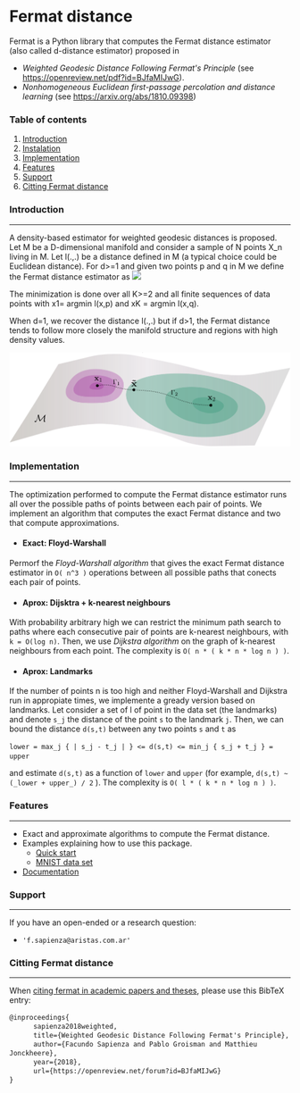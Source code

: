 # Fermat distance
Fermat is a Python library that computes the Fermat distance estimator (also called d-distance estimator) proposed in 
  * _Weighted Geodesic Distance Following Fermat's Principle_ (see https://openreview.net/pdf?id=BJfaMIJwG).
  * _Nonhomogeneous Euclidean first-passage percolation and distance learning_ (see https://arxiv.org/abs/1810.09398) 

### Table of contents

1. [Introduction](#introduction)
2. [Instalation](#instalation)
3. [Implementation](#implementation)
4. [Features](#features)
5. [Support](#support)
6. [Citting Fermat distance](#licence)
  

### Introduction
---------------

A density-based estimator for weighted geodesic distances is proposed.
Let M be a D-dimensional manifold and consider a sample of N points X_n living in M. Let l(.,.) be a distance defined 
in M (a typical choice could be Euclidean distance). For d>=1 and given two points p and q in M we define the Fermat 
distance estimator as 
![](images/estimator.png)

The minimization is done over all K>=2 and all finite sequences of data points with x1= argmin l(x,p) 
and xK = argmin l(x,q).

When d=1, we recover the distance l(.,.) but if d>1, the Fermat distance tends to follow more closely the manifold 
structure and regions with high density values.



![](images/IlustrationManifoldNormals.svg) 


### Implementation
---------------

The optimization performed to compute the Fermat distance estimator runs all over the possible paths of points between each pair of points. We implement an algorithm that computes the exact Fermat distance and two that compute approximations.

- #### Exact: Floyd-Warshall
Permorf the _Floyd-Warshall algorithm_ that gives the exact Fermat distance estimator in `O( n^3 )` operations between all possible paths that conects each pair of points.

- #### Aprox: Dijsktra + k-nearest neighbours
  
With probability arbitrary high we can restrict the minimum path search to paths where each consecutive pair of points are k-nearest neighbours, with `k = O(log n)`. Then, we use _Dijkstra algorithm_ on the graph of k-nearest neighbours from each point. The complexity is `O( n * ( k * n * log n ) )`.

- #### Aprox: Landmarks
If the number of points n is too high and neither Floyd-Warshall and Dijkstra run in appropiate times, we implemente a gready version based on landmarks. Let consider a set of l of point in the data set (the landmarks) and denote `s_j` the distance of the point `s` to the landmark `j`. Then, we can bound the distance `d(s,t)` between any two points `s` and `t` as

`lower = max_j { | s_j - t_j | } <= d(s,t) <= min_j { s_j + t_j } = upper`

and estimate `d(s,t)` as a function of `lower` and `upper` (for example, `d(s,t) ~ (_lower + upper_) / 2` ). The complexity is `O( l * ( k * n * log n ) )`.


### Features
---------------

- Exact and approximate algorithms to compute the Fermat distance.
- Examples explaining how to use this package.
    * [Quick start] 
    * [MNIST data set]
- [Documentation]

### Support
---------------

If you have an open-ended or a research question:
-  `'f.sapienza@aristas.com.ar'`

### Citting Fermat distance
---------------

When [citing fermat in academic papers and theses], please use this
BibTeX entry:

    @inproceedings{
          sapienza2018weighted,
          title={Weighted Geodesic Distance Following Fermat's Principle},
          author={Facundo Sapienza and Pablo Groisman and Matthieu Jonckheere},
          year={2018},
          url={https://openreview.net/forum?id=BJfaMIJwG}
    }

[Quick start]:https://github.com/facusapienza21/Fermat-distance/blob/master/examples/Fermat_quick_start.ipynb
[citing fermat in academic papers and theses]:https://scholar.google.com/citations?user=yWj-T4oAAAAJ&hl=en#d=gs_md_cita-d&p=&u=%2Fcitations%3Fview_op%3Dview_citation%26hl%3Den%26user%3DyWj-T4oAAAAJ%26citation_for_view%3DyWj-T4oAAAAJ%3Au5HHmVD_uO8C%26tzom%3D180
[Documentation]:https://github.com/facusapienza21/Fermat-distance/blob/master/DOCUMENTATION.md
[MNIST data set]: https://github.com/facusapienza21/Fermat-distance/blob/master/examples/MNIST_example.ipynb
